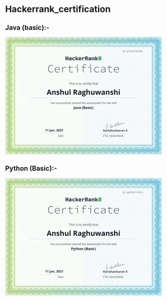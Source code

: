 # Hackerrank_certification

## Java (basic):-
![](https://github.com/Ansh00/Hackerrank_certification/blob/master/JAVA(Basic).png)

## Python (Basic):-
![](https://github.com/Ansh00/Hackerrank_certification/blob/master/PYTHON(Basic).png)